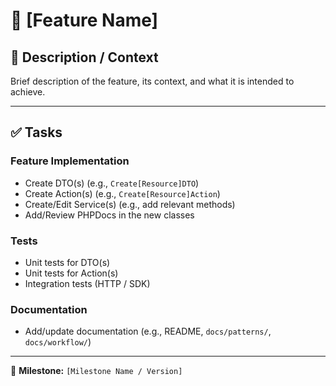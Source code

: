 # 📌 [Feature Name]

## 🧠 Description / Context

Brief description of the feature, its context, and what it is intended to achieve.

---

## ✅ Tasks

### Feature Implementation

- Create DTO(s) (e.g., `Create[Resource]DTO`)
- Create Action(s) (e.g., `Create[Resource]Action`)
- Create/Edit Service(s) (e.g., add relevant methods)
- Add/Review PHPDocs in the new classes

### Tests

- Unit tests for DTO(s)
- Unit tests for Action(s)
- Integration tests (HTTP / SDK)

### Documentation

- Add/update documentation (e.g., README, `docs/patterns/`, `docs/workflow/`)

---

📅 **Milestone:** `[Milestone Name / Version]`
